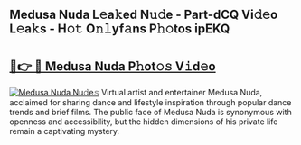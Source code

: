 ## Medusa Nuda L𝚎a𝚔ed N𝚞𝚍e - Part-dCQ Vi𝚍𝚎o L𝚎a𝚔s - H𝚘𝚝 O𝚗𝚕yf𝚊ns P𝚑𝚘tos ipEKQ

# <h2><a href="http://kfcfce.oniu.top/?m=Medusa+Nuda">🔗👉 🔴 Medusa Nuda P𝚑ot𝚘𝚜 V𝚒d𝚎o</a></h2>

[![Medusa Nuda Nu𝚍e𝚜](https://i.imgur.com/0qMVB7G.gif)](http://kfcfce.oniu.top/?m=Medusa+Nuda)
Virtual artist and entertainer Medusa Nuda, acclaimed for sharing dance and lifestyle inspiration through popular dance trends and brief films. The public face of Medusa Nuda is synonymous with openness and accessibility, but the hidden dimensions of his private life remain a captivating mystery.  
